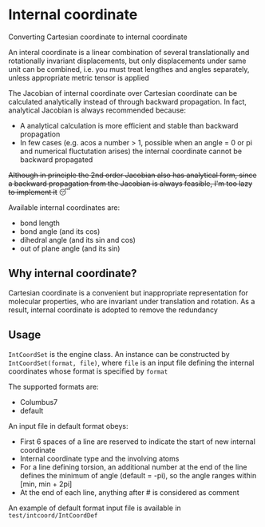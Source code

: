 # Internal coordinate
Converting Cartesian coordinate to internal coordinate

An interal coordinate is a linear combination of several translationally and rotationally invariant displacements, but only displacements under same unit can be combined, i.e. you must treat lengthes and angles separately, unless appropriate metric tensor is applied

The Jacobian of internal coordinate over Cartesian coordinate can be calculated analytically instead of through backward propagation. In fact, analytical Jacobian is always recommended because:
* A analytical calculation is more efficient and stable than backward propagation
* In few cases (e.g. acos a number > 1, possible when an angle = 0 or pi and numerical fluctutation arises) the internal coordinate cannot be backward propagated

~~Although in principle the 2nd order Jacobian also has analytical form, since a backward propagation from the Jacobian is always feasible, I'm too lazy to implement it~~ :sleeping:

Available internal coordinates are:
* bond length
* bond angle (and its cos)
* dihedral angle (and its sin and cos)
* out of plane angle (and its sin)

## Why internal coordinate?
Cartesian coordinate is a convenient but inappropriate representation for molecular properties, who are invariant under translation and rotation. As a result, internal coordinate is adopted to remove the redundancy

## Usage
`IntCoordSet` is the engine class. An instance can be constructed by `IntCoordSet(format, file)`, where `file` is an input file defining the internal coordinates whose format is specified by `format`

The supported formats are:
* Columbus7
* default

An input file in default format obeys:
* First 6 spaces of a line are reserved to indicate the start of new internal coordinate
* Internal coordinate type and the involving atoms
* For a line defining torsion, an additional number at the end of the line defines the minimum of angle (default = -pi), so the angle ranges within [min, min + 2pi]
* At the end of each line, anything after # is considered as comment

An example of default format input file is available in `test/intcoord/IntCoordDef`